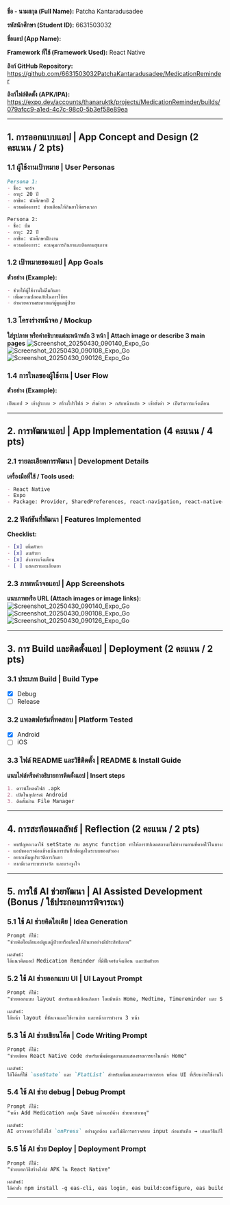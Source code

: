 **ชื่อ - นามสกุล (Full Name):** Patcha Kantaradusadee

**รหัสนักศึกษา (Student ID):**  6631503032

**ชื่อแอป (App Name):**  

**Framework ที่ใช้ (Framework Used):** React Native

**ลิงก์ GitHub Repository:** https://github.com/6631503032PatchaKantaradusadee/MedicationReminder

**ลิงก์ไฟล์ติดตั้ง (APK/IPA):** https://expo.dev/accounts/thanaruktk/projects/MedicationReminder/builds/079afcc9-a1ed-4c7c-98c0-5b3ef58e89ea

---

## 1. การออกแบบแอป | App Concept and Design (2 คะแนน / 2 pts)

### 1.1 ผู้ใช้งานเป้าหมาย | User Personas  
```markdown
Persona 1:  
- ชื่อ: จอร์จ
- อายุ: 20 ปี  
- อาชีพ: นักศึกษาปี 2  
- ความต้องการ: ช่วยเตือนให้กินยาให้ตรงเวลา

Persona 2:  
- ชื่อ: บีม
- อายุ: 22 ปี  
- อาชีพ: นักศึกษาฝึกงาน  
- ความต้องการ: ควบคุมการกินยาและติดตามสุขภาพ

```

### 1.2 เป้าหมายของแอป | App Goals  
**ตัวอย่าง (Example):**
```markdown
- ช่วยให้ผู้ใช้งานไม่ลืมกินยา
- เพิ่มความปลอดภัยในการใช้ยา
- อำนวยความสะดวกแก่ผู้ดูแลผู้ป่วย
```

### 1.3 โครงร่างหน้าจอ / Mockup  
**ใส่รูปภาพ หรือคำอธิบายแต่ละหน้าหลัก 3 หน้า | Attach image or describe 3 main pages**
![Screenshot_20250430_090140_Expo_Go](https://github.com/user-attachments/assets/8e51199e-4785-4fcb-a5fd-5215102c22bc)
![Screenshot_20250430_090108_Expo_Go](https://github.com/user-attachments/assets/86e5f11d-2782-4a93-a11f-0d73af4c8cf9)
![Screenshot_20250430_090126_Expo_Go](https://github.com/user-attachments/assets/4093f070-009b-4db6-9472-75029cd39bcd)


### 1.4 การไหลของผู้ใช้งาน | User Flow  
**ตัวอย่าง (Example):**
```markdown
เปิดแอป > เข้าสู่ระบบ > สร้างโปรไฟล์ > ตั้งค่ายา > กลับหน้าหลัก > เข้าตั้งค่า > เปิดรับการแจ้งเตือน
```

---

## 2. การพัฒนาแอป | App Implementation (4 คะแนน / 4 pts)

### 2.1 รายละเอียดการพัฒนา | Development Details  
**เครื่องมือที่ใช้ / Tools used:**
```markdown
- React Native
- Expo
- Package: Provider, SharedPreferences, react-navigation, react-native-gesture-handler, react-native-modalize, react-native-reanimated, react-native-safe-area-context, react-native-screens, react-native-async-storage, react-native-picker-select, react-native-community/datetimepicker

```

### 2.2 ฟังก์ชันที่พัฒนา | Features Implemented  
**Checklist:**
```markdown
- [x] เพิ่มตัวยา
- [x] ลบตัวยา
- [x] ส่งการแจ้งเตือน
- [ ] แสดงรายละเอียดยา
```

### 2.3 ภาพหน้าจอแอป | App Screenshots  
**แนบภาพหรือ URL (Attach images or image links):**
![Screenshot_20250430_090140_Expo_Go](https://github.com/user-attachments/assets/c33f4240-7dde-41fd-9cdf-dedfe3219f01)
![Screenshot_20250430_090108_Expo_Go](https://github.com/user-attachments/assets/85650115-2c5b-4e83-9143-36902a1ee216)
![Screenshot_20250430_090126_Expo_Go](https://github.com/user-attachments/assets/341866cf-6c73-46ba-8e7b-daaa0a886ef9)


---

## 3. การ Build และติดตั้งแอป | Deployment (2 คะแนน / 2 pts)

### 3.1 ประเภท Build | Build Type
- [x] Debug  
- [ ] Release  

### 3.2 แพลตฟอร์มที่ทดสอบ | Platform Tested  
- [x] Android  
- [ ] iOS  

### 3.3 ไฟล์ README และวิธีติดตั้ง | README & Install Guide  
**แนบไฟล์หรือคำอธิบายการติดตั้งแอป | Insert steps**
```markdown
1. ดาวน์โหลดไฟล์ .apk
2. เปิดในอุปกรณ์ Android
3. ติดตั้งผ่าน File Manager
```

---

## 4. การสะท้อนผลลัพธ์ | Reflection (2 คะแนน / 2 pts)
```markdown
- พบปัญหาเวลาใช้ setState กับ async function ทำให้การอัปเดตสถานะไม่ทำงานตามที่คาดไว้ในบางกรณี
- แอปของเราค่อนข้างเน้นการบันทึกข้อมูลในระบบของตัวเอง
- อยากเพิ่มดูประวัติการกินยา
- หากมีเวลาระบบรางวัล และแรงจูงใจ
```

---

## 5. การใช้ AI ช่วยพัฒนา | AI Assisted Development (Bonus / ใช้ประกอบการพิจารณา)

### 5.1 ใช้ AI ช่วยคิดไอเดีย | Idea Generation
```markdown
Prompt ที่ใช้:  
"ช่วยคิดไอเดียแอปดูแลผู้ป่วยหรือเตือนให้กินยาอย่างมีประสิทธิภาพ"

ผลลัพธ์:  
ได้แนวคิดแอป Medication Reminder ที่มีฟีเจอร์แจ้งเตือน และบันตัวยา
```

### 5.2 ใช้ AI ช่วยออกแบบ UI | UI Layout Prompt
```markdown
Prompt ที่ใช้:  
"ช่วยออกแบบ layout สำหรับแอปเตือนกินยา โดยมีหน้า Home, Medtime, Timereminder และ Setting"

ผลลัพธ์:  
ได้หน้า layout ที่ชัดเจนและใช้งานง่าย และหน้าการทำงาน 3 หน้า
```

### 5.3 ใช้ AI ช่วยเขียนโค้ด | Code Writing Prompt
```markdown
Prompt ที่ใช้:  
"ช่วยเขียน React Native code สำหรับเพิ่มข้อมูลยาและแสดงรายการยาในหน้า Home"

ผลลัพธ์:  
ได้โค้ดที่ใช้ `useState` และ `FlatList` สำหรับเพิ่มและแสดงรายการยา พร้อม UI ที่เรียบง่ายใช้งานได้ทันที
```

### 5.4 ใช้ AI ช่วย debug | Debug Prompt
```markdown
Prompt ที่ใช้:  
"หน้า Add Medication กดปุ่ม Save แล้วแอปค้าง ช่วยหาสาเหตุ"

ผลลัพธ์:  
AI ตรวจพบว่าไม่ได้ใส่ `onPress` อย่างถูกต้อง และไม่มีการตรวจสอบ input ก่อนบันทึก → เสนอวิธีแก้ไขและเพิ่มการ validation
```

### 5.5 ใช้ AI ช่วย Deploy | Deployment Prompt
```markdown
Prompt ที่ใช้:  
"ช่วยบอกวิธีสร้างไฟล์ APK ใน React Native"

ผลลัพธ์:  
ได้คำสั่ง npm install -g eas-cli, eas login, eas build:configure, eas build -p android --profile preview พร้อมวิธีติดตั้ง
```

---
